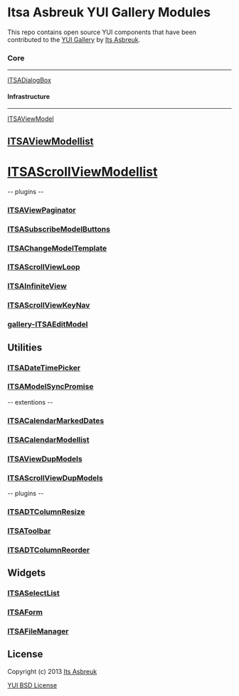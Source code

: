 Itsa Asbreuk YUI Gallery Modules
===========================


This repo contains open source YUI components that have been contributed to the
[YUI Gallery](http://yuilibrary.com/gallery/) by
[Its Asbreuk](http://itsasbreuk.nl).


### Core
----
[ITSADialogBox](src/gallery-itsadialogbox)


#### Infrastructure
--------------
[ITSAViewModel](src/gallery-itsaviewmodel)
## [ITSAViewModellist](src/gallery-itsaviewmodellist)
# [ITSAScrollViewModellist](src/gallery-itsascrollviewmodellist)

-- plugins --
### [ITSAViewPaginator](src/gallery-itsaviewpaginator)
### [ITSASubscribeModelButtons](src/gallery-itsasubscribemodelbuttons)
### [ITSAChangeModelTemplate](src/gallery-itsachangemodeltemplate)
### [ITSAScrollViewLoop](src/gallery-itsascrollviewloop)
### [ITSAInfiniteView](src/gallery-itsainfiniteview)
### [ITSAScrollViewKeyNav](src/gallery-itsascrollviewkeynav)
### [gallery-ITSAEditModel](src/gallery-itsaeditmodel)


Utilities
---------
### [ITSADateTimePicker](src/gallery-itsadatetimepicker)
### [ITSAModelSyncPromise](src/gallery-itsamodelsyncpromise)

-- extentions --
### [ITSACalendarMarkedDates](src/gallery-itsacalendarmarkeddates)
### [ITSACalendarModellist](src/gallery-itsacalendarmodellist)
### [ITSAViewDupModels](src/gallery-itsaviewdupmodels)
### [ITSAScrollViewDupModels](src/gallery-itsascrollviewdupmodels)

-- plugins --
### [ITSADTColumnResize](src/gallery-itsadtcolumnresize)
### [ITSAToolbar](src/gallery-itsatoolbar)
### [ITSADTColumnReorder](src/gallery-itsadtcolumnreorder)


Widgets
-------
### [ITSASelectList](src/gallery-itsaselectlist)
### [ITSAForm](src/gallery-itsaform)
### [ITSAFileManager](src/gallery-itsafilemanager)


License
-------

Copyright (c) 2013 [Its Asbreuk](http://http://itsasbreuk.nl)

[YUI BSD License](http://developer.yahoo.com/yui/license.html)
